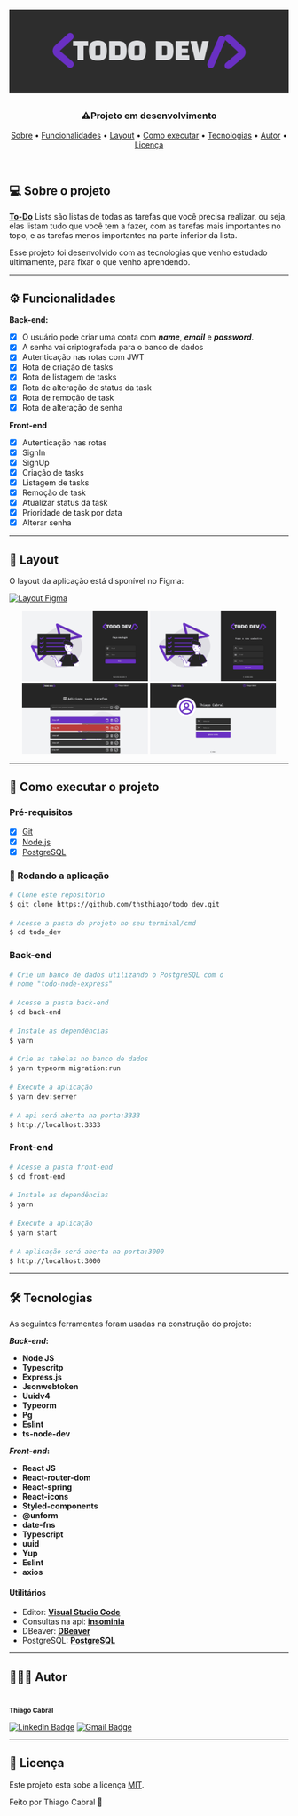 <h1 align="center">
  <img src="./github/logo.svg">
</h1>

<h3 align="center">⚠️Projeto em desenvolvimento</h3>

<p align="center">
 <a href="#-sobre-o-projeto">Sobre</a> •
 <a href="#-funcionalidades">Funcionalidades</a> •
 <a href="#-layout">Layout</a> •
 <a href="#-como-executar-o-projeto">Como executar</a> •
 <a href="#-tecnologias">Tecnologias</a> •
 <a href="#-autor">Autor</a> •
 <a href="#user-content--licença">Licença</a>
</p>
<br>

## 💻 Sobre o projeto

**[To-Do](http://priscilastuani.com.br/vantagens-em-usar-um-to-do-list/#:~:text=To%2DDo%20Lists%20s%C3%A3o%20listas,na%20parte%20inferior%20da%20lista.)** Lists são listas de todas as tarefas que você precisa realizar, ou seja, elas listam tudo que você tem a fazer, com as tarefas mais importantes no topo, e as tarefas menos importantes na parte inferior da lista.

Esse projeto foi desenvolvido com as tecnologias que venho estudado ultimamente, para fixar o que venho aprendendo.

---

## ⚙️ Funcionalidades

**Back-end:**

- [x] O usuário pode criar uma conta com **_name_**, **_email_** e **_password_**.
- [x] A senha vai criptografada para o banco de dados
- [x] Autenticação nas rotas com JWT
- [x] Rota de criação de tasks
- [x] Rota de listagem de tasks
- [x] Rota de alteração de status da task
- [x] Rota de remoção de task
- [x] Rota de alteração de senha

**Front-end**

- [x] Autenticação nas rotas
- [x] SignIn
- [x] SignUp
- [x] Criação de tasks
- [x] Listagem de tasks
- [x] Remoção de task
- [x] Atualizar status da task
- [x] Prioridade de task por data
- [x] Alterar senha

---

## 🎨 Layout

O layout da aplicação está disponível no Figma:

<a href="https://www.figma.com/file/D5o4hftFQztddxSKCBdXrO/Todo-Dev?node-id=0%3A1">
  <img alt="Layout Figma" src="https://img.shields.io/badge/Acessar%20Layout-Figma-red">
</a>

<p align="center">
  <img alt="Demo pomodoradev" title="Demo pomodoradev" src="./github/Login.svg" width="45%">

  <img alt="Demo desafio-mobile" title="Demo desafio-mobile" src="./github/Cadastro.svg" width="45%">

  <img alt="Demo pomodoradev" title="Demo pomodoradev" src="./github/inicial.svg" width="45%">

  <img alt="Demo desafio-mobile" title="Demo desafio-mobile" src="./github/perfil.svg" width="45%">
</p>

---

## 🚀 Como executar o projeto

### Pré-requisitos

- [x] [Git](https://git-scm.com)
- [x] [Node.js](https://nodejs.org/en/)
- [x] [PostgreSQL](https://www.postgresql.org/)

### 🧭 Rodando a aplicação

```bash
# Clone este repositório
$ git clone https://github.com/thsthiago/todo_dev.git

# Acesse a pasta do projeto no seu terminal/cmd
$ cd todo_dev
```

### Back-end

```bash
# Crie um banco de dados utilizando o PostgreSQL com o
# nome "todo-node-express"

# Acesse a pasta back-end
$ cd back-end

# Instale as dependências
$ yarn

# Crie as tabelas no banco de dados
$ yarn typeorm migration:run

# Execute a aplicação
$ yarn dev:server

# A api será aberta na porta:3333
$ http://localhost:3333
```

### Front-end

```bash
# Acesse a pasta front-end
$ cd front-end

# Instale as dependências
$ yarn

# Execute a aplicação
$ yarn start

# A aplicação será aberta na porta:3000
$ http://localhost:3000
```

---

## 🛠 Tecnologias

As seguintes ferramentas foram usadas na construção do projeto:

**_Back-end_:**

- **Node JS**
- **Typescritp**
- **Express.js**
- **Jsonwebtoken**
- **Uuidv4**
- **Typeorm**
- **Pg**
- **Eslint**
- **ts-node-dev**

**_Front-end_:**

- **React JS**
- **React-router-dom**
- **React-spring**
- **React-icons**
- **Styled-components**
- **@unform**
- **date-fns**
- **Typescript**
- **uuid**
- **Yup**
- **Eslint**
- **axios**

#### [](https://github.com/tgmarinho/Ecoleta#utilit%C3%A1rios)**Utilitários**

- Editor: **[Visual Studio Code](https://code.visualstudio.com/)**
- Consultas na api: **[insominia](https://insomnia.rest/download)**
- DBeaver: **[DBeaver](https://dbeaver.io/download/)**
- PostgreSQL: **[PostgreSQL](https://www.postgresql.org/)**

---

## 👨🏽‍💻 Autor

 <img style="border-radius: 50%" src="https://avatars.githubusercontent.com/u/61162365?v=4" width="100px;" alt=""/>
 <br />
 <sub><b>Thiago Cabral</b></sub></a>
 <br />

[![Linkedin Badge](https://img.shields.io/badge/Thiago-0077B5?style=for-the-badge&logo=linkedin&logoColor=white&link=https://www.linkedin.com/in/thsthiago-cabral/)](https://www.linkedin.com/in/thsthiago-cabral/)
[![Gmail Badge](https://img.shields.io/badge/thiagocabral477@gmail.com-D14836?style=for-the-badge&logo=gmail&logoColor=white&link=mailto:thiagocabral477@gmail.com)](mailto:thiagocabral477@gmail.com)

---

## 📝 Licença

Este projeto esta sobe a licença [MIT](./LICENSE).

Feito por Thiago Cabral 🚀
